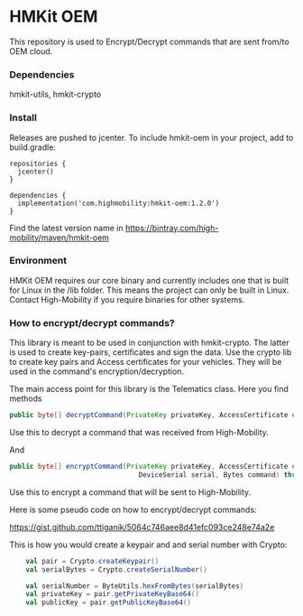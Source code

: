 # HMKit OEM

This repository is used to Encrypt/Decrypt commands that are sent from/to OEM cloud.

### Dependencies

hmkit-utils, hmkit-crypto

### Install

Releases are pushed to jcenter. To include hmkit-oem in your project, add to build.gradle:

```
repositories {
  jcenter()
}

dependencies {
  implementation('com.highmobility:hmkit-oem:1.2.0')
}
```

Find the latest version name in https://bintray.com/high-mobility/maven/hmkit-oem

### Environment

HMKit OEM requires our core binary and currently includes one that is built for Linux in the /lib folder.
This means the project can only be built in Linux. Contact High-Mobility if you require binaries for other
systems.

### How to encrypt/decrypt commands?

This library is meant to be used in conjunction with hmkit-crypto. The latter is used to create key-pairs, certificates and sign the data.
Use the crypto lib to create key pairs and Access certificates for your vehicles. They will be used in the command's encryption/decryption.

The main access point for this library is the Telematics class. Here you find methods

```java
public byte[] decryptCommand(PrivateKey privateKey, AccessCertificate certificate, Bytes command) throws CryptoException
```

Use this to decrypt a command that was received from High-Mobility.

And

```java
public byte[] encryptCommand(PrivateKey privateKey, AccessCertificate certificate, Bytes nonce,
                                DeviceSerial serial, Bytes command) throws CryptoException
```

Use this to encrypt a command that will be sent to High-Mobility.

Here is some pseudo code on how to encrypt/decrypt commands:

https://gist.github.com/ttiganik/5064c746aee8d41efc093ce248e74a2e

This is how you would create a keypair and and serial number with Crypto:

```scala
    val pair = Crypto.createKeypair()
    val serialBytes = Crypto.createSerialNumber()

    val serialNumber = ByteUtils.hexFromBytes(serialBytes)
    val privateKey = pair.getPrivateKeyBase64()
    val publicKey = pair.getPublicKeyBase64()
```
